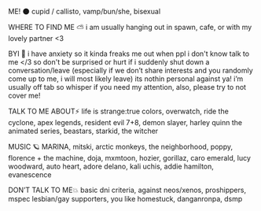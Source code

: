  ME! 🌑
cupid / callisto, vamp/bun/she, bisexual

WHERE TO FIND ME ⛅️
i am usually hanging out in spawn, cafe, or with my lovely partner <3


BYI 💫
i have anxiety so it kinda freaks me out when ppl i don't know talk to me </3 so don't be surprised or hurt if i suddenly shut down a conversation/leave (especially if we don’t share interests and you randomly come up to me, i will most likely leave) its nothin personal against ya! i’m usually off tab so whisper if you need my attention, also, please try to not cover me! 





TALK TO ME ABOUT⚡️
life is strange:true colors, overwatch, ride the cyclone, apex legends, resident evil 7+8, demon slayer, harley quinn the animated series, beastars, starkid, the witcher




MUSIC 🪐
MARINA, mitski, arctic monkeys, the neighborhood, poppy, florence + the machine, doja, mxmtoon, hozier, gorillaz, caro emerald, lucy woodward, auto heart, adore delano, kali uchis, addie hamilton, evanescence





DON’T TALK TO ME💥
basic dni criteria, against neos/xenos, proshippers, mspec lesbian/gay supporters, 
you like homestuck, danganronpa, dsmp 
